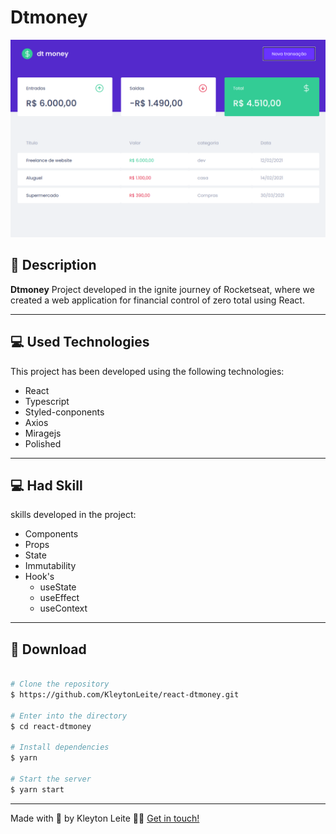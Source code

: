 # Dtmoney

![Layout](src/assets/preview.png)


## 📝 Description

**Dtmoney** Project developed in the ignite journey of Rocketseat, where we created a web application for financial control of zero total using React.

---

## 💻 Used Technologies

This project has been developed using the following technologies:

- React
- Typescript
- Styled-conponents
- Axios
- Miragejs
- Polished
---

## 💻 Had Skill

skills developed in the project:

- Components
- Props
- State
- Immutability
- Hook's
    - useState
    - useEffect
    - useContext
---

## 📁 Download

```bash

# Clone the repository
$ https://github.com/KleytonLeite/react-dtmoney.git

# Enter into the directory
$ cd react-dtmoney

# Install dependencies
$ yarn

# Start the server
$ yarn start

```

---

Made with 💙 by Kleyton Leite 👋🏻 [Get in touch!](https://www.linkedin.com/in/kleyton-leite-a384a76b/)